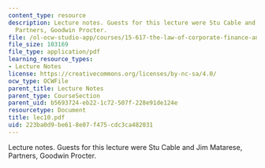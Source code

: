 ```yaml
---
content_type: resource
description: Lecture notes. Guests for this lecture were Stu Cable and Jim Matarese,
  Partners, Goodwin Procter.
file: /ol-ocw-studio-app/courses/15-617-the-law-of-corporate-finance-and-financial-markets-spring-2004/223ba0d9be618e07f475cdc3ca482031_lec10.pdf
file_size: 103169
file_type: application/pdf
learning_resource_types:
- Lecture Notes
license: https://creativecommons.org/licenses/by-nc-sa/4.0/
ocw_type: OCWFile
parent_title: Lecture Notes
parent_type: CourseSection
parent_uid: b5693724-eb22-1c72-507f-228e91de124e
resourcetype: Document
title: lec10.pdf
uid: 223ba0d9-be61-8e07-f475-cdc3ca482031
---
```

Lecture notes. Guests for this lecture were Stu Cable and Jim Matarese, Partners, Goodwin Procter.